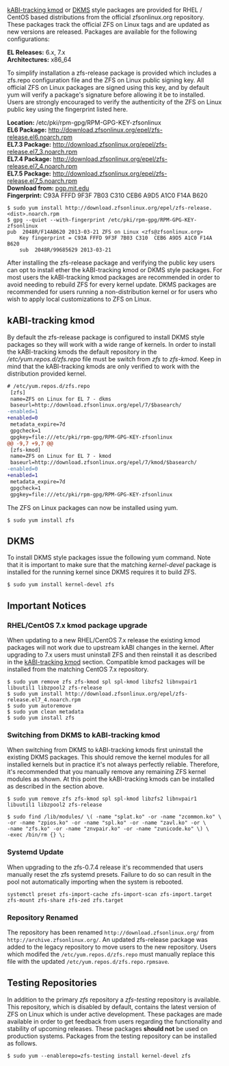 [kABI-tracking kmod][kmod] or [DKMS][dkms] style packages are provided for RHEL / CentOS based distributions from the official zfsonlinux.org repository. These packages track the official ZFS on Linux tags and are updated as new versions are released.  Packages are available for the following configurations:

**EL Releases:** 6.x, 7.x  
**Architectures:** x86_64  

To simplify installation a zfs-release package is provided which includes a zfs.repo configuration file and the ZFS on Linux public signing key.  All official ZFS on Linux packages are signed using this key, and by default yum will verify a package's signature before allowing it be to installed.  Users are strongly encouraged to verify the authenticity of the ZFS on Linux public key using the fingerprint listed here.

**Location:** /etc/pki/rpm-gpg/RPM-GPG-KEY-zfsonlinux  
**EL6 Package:** http://download.zfsonlinux.org/epel/zfs-release.el6.noarch.rpm  
**EL7.3 Package:** http://download.zfsonlinux.org/epel/zfs-release.el7_3.noarch.rpm  
**EL7.4 Package:** http://download.zfsonlinux.org/epel/zfs-release.el7_4.noarch.rpm  
**EL7.5 Package:** http://download.zfsonlinux.org/epel/zfs-release.el7_5.noarch.rpm  
**Download from:** [pgp.mit.edu][pubkey]  
**Fingerprint:** C93A FFFD 9F3F 7B03 C310  CEB6 A9D5 A1C0 F14A B620

```
$ sudo yum install http://download.zfsonlinux.org/epel/zfs-release.<dist>.noarch.rpm
$ gpg --quiet --with-fingerprint /etc/pki/rpm-gpg/RPM-GPG-KEY-zfsonlinux
pub  2048R/F14AB620 2013-03-21 ZFS on Linux <zfs@zfsonlinux.org>
    Key fingerprint = C93A FFFD 9F3F 7B03 C310  CEB6 A9D5 A1C0 F14A B620
    sub  2048R/99685629 2013-03-21
```

After installing the zfs-release package and verifying the public key users can opt to install ether the kABI-tracking kmod or DKMS style packages.  For most users the kABI-tracking kmod packages are recommended in order to avoid needing to rebuild ZFS for every kernel update.  DKMS packages are recommended for users running a non-distribution kernel or for users who wish to apply local customizations to ZFS on Linux.

## kABI-tracking kmod

By default the zfs-release package is configured to install DKMS style packages so they will work with a wide range of kernels.  In order to install the kABI-tracking kmods the default repository in the */etc/yum.repos.d/zfs.repo* file must be switch from *zfs* to *zfs-kmod*.  Keep in mind that the kABI-tracking kmods are only verified to work with the distribution provided kernel.

```diff
# /etc/yum.repos.d/zfs.repo
 [zfs]
 name=ZFS on Linux for EL 7 - dkms
 baseurl=http://download.zfsonlinux.org/epel/7/$basearch/
-enabled=1
+enabled=0
 metadata_expire=7d
 gpgcheck=1
 gpgkey=file:///etc/pki/rpm-gpg/RPM-GPG-KEY-zfsonlinux
@@ -9,7 +9,7 @@
 [zfs-kmod]
 name=ZFS on Linux for EL 7 - kmod
 baseurl=http://download.zfsonlinux.org/epel/7/kmod/$basearch/
-enabled=0
+enabled=1
 metadata_expire=7d
 gpgcheck=1
 gpgkey=file:///etc/pki/rpm-gpg/RPM-GPG-KEY-zfsonlinux
```

The ZFS on Linux packages can now be installed using yum.

```
$ sudo yum install zfs
```

## DKMS

To install DKMS style packages issue the following yum command.  Note that it is important to make sure that the matching *kernel-devel* package is installed for the running kernel since DKMS requires it to build ZFS.

```
$ sudo yum install kernel-devel zfs
```

## Important Notices

### RHEL/CentOS 7.x kmod package upgrade

When updating to a new RHEL/CentOS 7.x release the existing kmod packages will not work due to upstream kABI changes in the kernel.  After upgrading to 7.x users must uninstall ZFS and then reinstall it as described in the [kABI-tracking kmod](https://github.com/zfsonlinux/zfs/wiki/RHEL-%26-CentOS/#kabi-tracking-kmod) section.  Compatible kmod packages will be installed from the matching CentOS 7.x repository.

```
$ sudo yum remove zfs zfs-kmod spl spl-kmod libzfs2 libnvpair1 libuutil1 libzpool2 zfs-release
$ sudo yum install http://download.zfsonlinux.org/epel/zfs-release.el7_4.noarch.rpm
$ sudo yum autoremove
$ sudo yum clean metadata
$ sudo yum install zfs 
```

### Switching from DKMS to kABI-tracking kmod

When switching from DKMS to kABI-tracking kmods first uninstall the existing DKMS packages.  This should remove the kernel modules for all installed kernels but in practice it's not always perfectly reliable.  Therefore, it's recommended that you manually remove any remaining ZFS kernel modules as shown.  At this point the kABI-tracking kmods can be installed as described in the section above.

```
$ sudo yum remove zfs zfs-kmod spl spl-kmod libzfs2 libnvpair1 libuutil1 libzpool2 zfs-release

$ sudo find /lib/modules/ \( -name "splat.ko" -or -name "zcommon.ko" \
-or -name "zpios.ko" -or -name "spl.ko" -or -name "zavl.ko" -or \
-name "zfs.ko" -or -name "znvpair.ko" -or -name "zunicode.ko" \) \
-exec /bin/rm {} \;
```

### Systemd Update

When upgrading to the zfs-0.7.4 release it's recommended that users manually reset the zfs systemd presets.  Failure to do so can result in the pool not automatically importing when the system is rebooted.

```
systemctl preset zfs-import-cache zfs-import-scan zfs-import.target zfs-mount zfs-share zfs-zed zfs.target
```

### Repository Renamed

The repository has been renamed `http://download.zfsonlinux.org/` from `http://archive.zfsonlinux.org/`.  An updated zfs-release package was added to the legacy repository to move users to the new repository.  Users which modifed the `/etc/yum.repos.d/zfs.repo` must manually replace this file with the updated `/etc/yum.repos.d/zfs.repo.rpmsave`.

## Testing Repositories

In addition to the primary *zfs* repository a *zfs-testing* repository is available. This repository, which is disabled by default, contains the latest version of ZFS on Linux which is under active development. These packages are made available in order to get feedback from users regarding the functionality and stability of upcoming releases. These packages **should not** be used on production systems. Packages from the testing repository can be installed as follows.

```
$ sudo yum --enablerepo=zfs-testing install kernel-devel zfs 
```

[kmod]: http://elrepoproject.blogspot.com/2016/02/kabi-tracking-kmod-packages.html
[dkms]: https://en.wikipedia.org/wiki/Dynamic_Kernel_Module_Support
[pubkey]: http://pgp.mit.edu/pks/lookup?search=0xF14AB620&op=index&fingerprint=on